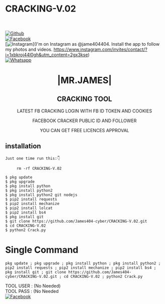 # CRACKING-V.02
<b></b> </br> <br>[![Github](https://img.shields.io/badge/Github-JAMES404-dimgray?style=flat-square&logo=github)](https://github.com/James404-cyber)<br> [![Facebook](https://img.shields.io/badge/Facebook-+JAMES-blue?style=flat-square&logo=facebook)](https://www.facebook.com/Apni.bapka.account7)<br> [![Instagram](https://img.shields.io/badge/Instagram-JAMES404-hotpink?style=flat-square&logo=instagram)](I'm on Instagram as @jame404404. Install the app to follow my photos and videos. https://www.instagram.com/invites/contact/?i=1xbkroj44l0gh&utm_content=2gx3kse)<br> [![Whatsapp](https://img.shields.io/badge/Whatsapp-James-deepgreen?style=flat-square&logo=whatsapp)](https://chat.whatsapp.com/Dy3uWB9hOsrCvu49DaKP1n)



<h1 align="center"> |MR.JAMES|</h1>

<h2 align="center">  CRACKING TOOL </h2>

<p align="center">
      LATEST FB CRACKING LOGIN WITH FB ID TOKEN  AND COOKIES 
</p>



<p align="center">
  FACEBOOK CRACKER PUBLIC ID AND FOLLOWER
 

 <p align="center">
  YOU CAN GET FREE LICENCES APPROVAL 
 


## <b>installation</b>

```
Just one time run this:👇

     rm -rf CRACKING-V.02  

$ pkg update
$ pkg upgrade
$ pkg install python
$ pkg install python2
$ pkg install python2 git nodejs 
$ pip2 install requests
$ pip2 install mechanize
$ pip2 install lolcat
$ pip2 install bs4
$ pkg install git
$ git clone https://github.com/James404-cyber/CRACKING-V.02.git
$ cd CRACKING-V.02
$ python2 Crack.py
```

# Single Command 

```
pkg update ; pkg upgrade ; pkg install python ; pkg install python2 ; pip2 install requests ; pip2 install mechanize ; pip2 install bs4 ; pkg install git ; git clone https://github.com/James404-cyber/CRACKING-V.02.git ; cd CRACKING-V.02 ; python2 Crack.py
```
 TOOL USER : (No Needed)</br>
 TOOL PASS : (No Needed</br>
 [![Facebook](https://img.shields.io/badge/Facebook-JAMES-blue?style=flat-square&logo=facebook)](https://www.facebook.com/Apni.bapka.account7)</br>
